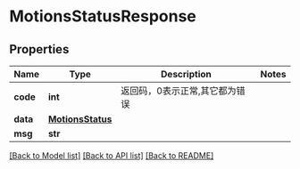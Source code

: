 # MotionsStatusResponse

## Properties
Name | Type | Description | Notes
------------ | ------------- | ------------- | -------------
**code** | **int** | 返回码，0表示正常,其它都为错误 | 
**data** | [**MotionsStatus**](MotionsStatus.md) |  | 
**msg** | **str** |  | 

[[Back to Model list]](../README.md#documentation-for-models) [[Back to API list]](../README.md#documentation-for-api-endpoints) [[Back to README]](../README.md)


